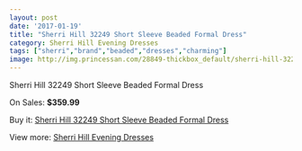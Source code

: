 ```yaml
---
layout: post
date: '2017-01-19'
title: "Sherri Hill 32249 Short Sleeve Beaded Formal Dress"
category: Sherri Hill Evening Dresses
tags: ["sherri","brand","beaded","dresses","charming"]
image: http://img.princessan.com/28849-thickbox_default/sherri-hill-32249-short-sleeve-beaded-formal-dress.jpg
---
```

Sherri Hill 32249 Short Sleeve Beaded Formal Dress

On Sales: **$359.99**
<a href="https://www.princessan.com/en/13151-sherri-hill-32249-short-sleeve-beaded-formal-dress.html"><amp-img layout="responsive" width="600" height="600" src="//img.princessan.com/28849-thickbox_default/sherri-hill-32249-short-sleeve-beaded-formal-dress.jpg" alt="Sherri Hill 32249 Short Sleeve Beaded Formal Dress 0" /></a>
<a href="https://www.princessan.com/en/13151-sherri-hill-32249-short-sleeve-beaded-formal-dress.html"><amp-img layout="responsive" width="600" height="600" src="//img.princessan.com/28850-thickbox_default/sherri-hill-32249-short-sleeve-beaded-formal-dress.jpg" alt="Sherri Hill 32249 Short Sleeve Beaded Formal Dress 1" /></a>
<a href="https://www.princessan.com/en/13151-sherri-hill-32249-short-sleeve-beaded-formal-dress.html"><amp-img layout="responsive" width="600" height="600" src="//img.princessan.com/28851-thickbox_default/sherri-hill-32249-short-sleeve-beaded-formal-dress.jpg" alt="Sherri Hill 32249 Short Sleeve Beaded Formal Dress 2" /></a>

Buy it: [Sherri Hill 32249 Short Sleeve Beaded Formal Dress](https://www.princessan.com/en/13151-sherri-hill-32249-short-sleeve-beaded-formal-dress.html "Sherri Hill 32249 Short Sleeve Beaded Formal Dress")

View more: [Sherri Hill Evening Dresses](https://www.princessan.com/en/95- "Sherri Hill Evening Dresses")